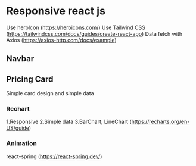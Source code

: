 # Responsive react js 
Use heroIcon (https://heroicons.com/)
Use Tailwind CSS (https://tailwindcss.com/docs/guides/create-react-app)
Data fetch with Axios (https://axios-http.com/docs/example)

## Navbar

## Pricing Card 
Simple card design and simple data

### Rechart 
1.Responsive 
2.Simple data
3.BarChart, LineChart (https://recharts.org/en-US/guide)

### Animation
react-spring (https://react-spring.dev/)
